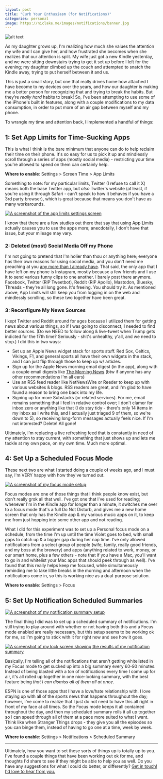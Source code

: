 ```yaml
---
layout: post
title: "Curb Your Enthusiasm (for Notifications)"
categories: personal
image: https://niclake.me/images/notifications/banner.jpg
---
```


![alt text][headerImg]
<!-- ALSO PUT THIS IN THE image: PART OF THE POST HEAD -->

As my daughter grows up, I'm realizing how much she values the attention my wife and I can give her, and how frustrated she becomes when she realizes that our attention is split. My wife just got a new Kindle yesterday, and we were sitting downstairs trying to get it set up before I left for the evening; my daughter climbed up the couch and attempted to snatch the Kindle away, trying to put herself between it and us.

This is just a small story, but one that really drives home how attached I have become to my devices over the years, and how our daughter is making me a better person for recognizing that and trying to break the habits. But they're *really hard* habits to break! So, I've been attempting to use some of the iPhone's built in features, along with a couple modifications to my data consumption, in order to put more of an air gap between myself and my phone.

<!-- more -->

To wrangle my time and attention back, I implemented a handful of things:

## 1: Set App Limits for Time-Sucking Apps

This is what I think is the bare minimum that anyone can do to help reclaim their time on their phone. It's so easy for us to pick it up and mindlessly scroll through a series of apps (mostly social media) - restricting your time you're allowed to spend on them can certainly help.

**Where to enable**: Settings > Screen Time > App Limits

Something to note: for my particular limits, Twitter (I refuse to call it X) means both the base Twitter app, but *also* Twitter's website (at least, if you're using it through Safari - can't speak to how it behaves if you have a 3rd party browser), which is great because that means you don't have as many workarounds.

<a class="photo" href="{{ site.baseurl }}/images/notifications/applimits.jpg"><img class="photo photo-right" src="{{ site.baseurl }}/images/notifications/applimits.jpg" alt="A screenshot of the app limits settings screen" /></a>

I know that there are a few studies out there that say that using App Limits actually causes you to use the apps more; anecdotally, I don't have that issue, but your mileage may vary.

### 2: Deleted (most) Social Media Off my Phone

I'm not going to pretend that I'm holier than thou or anything here; everyone has their own reasons for using social media, and you don't need me preaching at you [any more than I already have](https://niclake.me/fuck-social-media/). That said, the only app that I have left on my phone is Instagram, mostly because a few friends and I use it to send various funny clips to one another. I barely post there anymore. Facebook, Twitter (RIP Tweetbot), Reddit (RIP Apollo), Mastodon, Bluesky, Threads - they're all long gone. It's freeing. You should try it. As mentioned above, App Limits will still keep you from logging in on the web and mindlessly scrolling, so these two together have been great.

### 3: Reconfigure My News Sources

I kept Twitter and Reddit around for ages because I utilized them for getting news about various things, so if I was going to disconnect, I needed to find better sources. (Do we NEED to follow along & live-tweet when Trump gets indicted for the 17th time? Seriously - shit's unhealthy, y'all, and we need to stop.) I did this in two ways:

- Set up an Apple News widget stack for sports stuff. Red Sox, Celtics, Vikings, F1, and general sports all have their own widgets in the stack, and I can just flip through those to keep up w/ articles.
- Sign up for the Apple News morning email digest (in the app), along with a couple email digests like [The Morning News](https://themorningnews.org) (btw if anyone has any other recommendations I'm all ears)
- Use an RSS feed reader like NetNewsWire or Reeder to keep up with various websites & blogs. RSS readers are great, and I'm glad to have found a reason to bring one back into my life.
- Signing up for more Substacks (or related services). For me, email remains something that I feel in relative control over; I don't clamor for inbox zero or anything like that (I do stay tidy - there's only 14 items in my inbox as I write this, and I actually just triaged 9 of them, so we're down to 5), so receiving long-form messages actually feels nice. If I'm not interested? Delete! All gone!

Ultimately, I'm replacing a live refreshing feed that is constantly in need of my attention to stay current, with something that just shows up and lets me tackle at my own pace, on my own time. Much more optimal.

## 4: Set Up a Scheduled Focus Mode

These next two are what I started doing a couple of weeks ago, and I must say, I'm VERY happy with how they've turned out.

<a class="photo" href="{{ site.baseurl }}/images/notifications/focus.png"><img class="photo photo-left bigger" src="{{ site.baseurl }}/images/notifications/focus.png" alt="A screenshot of my focus mode setup" /></a>

Focus modes are one of those things that I think people know exist, but don't really grok all that well. I've got one that I've used for reading; whenever I'm in the Kindle app for longer than a minute, it switches me over to a focus mode that's a full Do Not Disturb, and gives me a new home screen that only has the Kindle app & my various music apps on it, to keep me from just hopping into some other app and not reading.

What I did for this experiment was to set up a Personal focus mode on a schedule, from the time I'm up until the time Violet goes to bed, with small gaps to catch up & a bigger gap during her nap time. I've only allowed notifications from a select group of people (wife, family, really good friends, and my boss at the brewery) and apps (anything related to work, money, or our smart home, plus a few others - note that if you have a Mac, you'll want to go in and whitelist your Mac apps that should peek through as well). I've found that this really helps keep me focused, while simultaneously reminding me to take little breaks in the morning and afternoon when the notifications come in, so this is working nice as a dual-purpose solution.

**Where to enable**: Settings > Focus

## 5: Set Up Notification Scheduled Summaries

<a class="photo" href="{{ site.baseurl }}/images/notifications/summary.png"><img class="photo photo-right bigger" src="{{ site.baseurl }}/images/notifications/summary.png" alt="A screenshot of my notification summary setup" /></a>

The final thing I did was to set up a scheduled summary of notifications. I'm still trying to play around with whether or not having both this and a Focus mode enabled are really necessary, but this setup seems to be working ok for me, so I'm going to stick with it for right now and see how it goes.

<a class="photo" href="{{ site.baseurl }}/images/notifications/summary_lock.png"><img class="photo photo-left bigger" src="{{ site.baseurl }}/images/notifications/summary_lock.png" alt="A screenshot of my lock screen showing the results of my notification summary" /></a>

Basically, I'm telling all of the notifications that aren't getting whitelisted in my Focus mode to get sucked up into a big summary every 60-90 minutes. Instead of being blasted with a ton of notifications every time I come up for air, it's all rolled up together in one nice-looking summary, with the best feature being *that I can dismiss all of them all at once*.

ESPN is one of those apps that I have a love/hate relationship with. I love staying up with all of the sports news that happens throughout the day; however, I've come to realize that I just do not need to have this all right in front of my face at all times. So the Focus mode keeps it all contained throughout the day, and then my scheduled summary rolls it all up together so I can speed through all of them at a pace more suited to what I want. Think like when Stranger Things drops - they give you all the episodes so you can binge them, instead of having to go one at a time, week by week.

**Where to enable**: Settings > Notifications > Scheduled Summary

---

Ultimately, how you want to set these sorts of things up is totally up to you. I've found a couple things that have been working out ok for me, and thoughts I'd share to see if they might be able to help you as well. Do you have any suggestions for what I could do better, or differently? <a href="{{ site.baseurl }}/hello">Get in touch! I'd love to hear from you.</a>

[headerImg]: https://niclake.me/images/notifications/banner.jpg "Notifications taking over everything"
